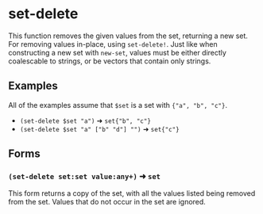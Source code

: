 # set-delete

This function removes the given values from the set, returning a new set. For
removing values in-place, using `set-delete!`. Just like when constructing a new
set with `new-set`, values must be either directly coalescable to strings, or
be vectors that contain only strings.

## Examples

All of the examples assume that `$set` is a set with `{"a", "b", "c"}`.

* `(set-delete $set "a")` ➜ `set{"b", "c"}`
* `(set-delete $set "a" ["b" "d"] "")` ➜ `set{"c"}`

## Forms

### `(set-delete set:set value:any+)` ➜ `set`

This form returns a copy of the set, with all the values listed being removed
from the set. Values that do not occur in the set are ignored.
